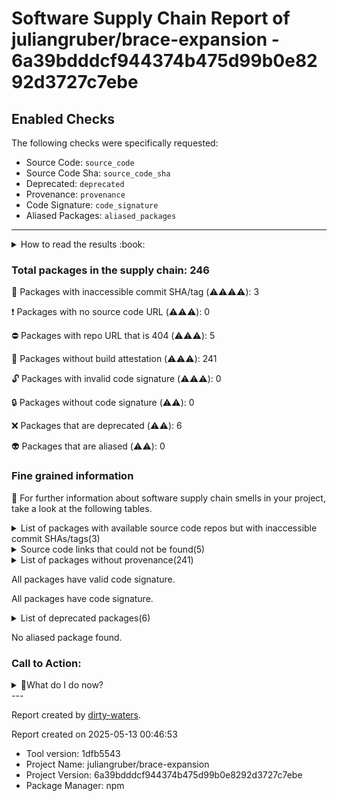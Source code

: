 
# Software Supply Chain Report of juliangruber/brace-expansion - 6a39bdddcf944374b475d99b0e8292d3727c7ebe

## Enabled Checks
The following checks were specifically requested:

- Source Code: `source_code`
- Source Code Sha: `source_code_sha`
- Deprecated: `deprecated`
- Provenance: `provenance`
- Code Signature: `code_signature`
- Aliased Packages: `aliased_packages`

---


<details>
    <summary>How to read the results :book: </summary>
    
 Dirty-waters has analyzed your project dependencies and found different categories for each of them:

    
 - ⚠️⚠️⚠️⚠️ : critical severity 

    
 - ⚠️⚠️⚠️ : high severity 

    
 - ⚠️⚠️: medium severity 

    
 - ⚠️: low severity 

</details>
        

 ### Total packages in the supply chain: 246


:wrench: Packages with inaccessible commit SHA/tag (⚠️⚠️⚠️⚠️): 3

:heavy_exclamation_mark: Packages with no source code URL (⚠️⚠️⚠️): 0

:no_entry: Packages with repo URL that is 404 (⚠️⚠️⚠️): 5

:black_square_button: Packages without build attestation (⚠️⚠️⚠️): 241

:unlock: Packages with invalid code signature (⚠️⚠️⚠️): 0

:lock: Packages without code signature (⚠️⚠️): 0

:x: Packages that are deprecated (⚠️⚠️): 6

:alien: Packages that are aliased (⚠️⚠️): 0


### Fine grained information

:dolphin: For further information about software supply chain smells in your project, take a look at the following tables.

<details>
<summary>List of packages with available source code repos but with inaccessible commit SHAs/tags(3)</summary>
    


| package_name          | sha_exists   | tag_version   | is_sha   | sha   | tag_url   | message                          |   status_code_for_sha | parent   |
|:----------------------|:-------------|:--------------|:---------|:------|:----------|:---------------------------------|----------------------:|:---------|
| `@types/json5@0.0.29` | False        | `0.0.29`      | False    |       |           | Tag 0.0.29 not found in the repo |                   404 | `[]`     |
| `keyv@4.5.3`          | False        | `4.5.3`       | False    |       |           | Tag 4.5.3 not found in the repo  |                   404 | `[]`     |
| `lodash.merge@4.6.2`  | False        | `4.6.2`       | False    |       |           | Tag 4.6.2 not found in the repo  |                   404 | `[]`     |
</details>

<details>
<summary>Source code links that could not be found(5)</summary>
    


|   index | package_name             | github_url                                    | github_exists   | parent                       |
|--------:|:-------------------------|:----------------------------------------------|:----------------|:-----------------------------|
|       1 | `concat-map@0.0.1`       | https://github.com/substack/node-concat-map   | False           | `['brace-expansion@1.1.11']` |
|       2 | `file-entry-cache@6.0.1` | https://github.com/royriojas/file-entry-cache | False           | `[]`                         |
|       3 | `flat-cache@3.1.1`       | https://github.com/jaredwray/flat-cache       | False           | `[]`                         |
|       4 | `minimist@1.2.6`         | https://github.com/substack/minimist          | False           | `[]`                         |
|       5 | `text-table@0.2.0`       | https://github.com/substack/text-table        | False           | `[]`                         |
</details>

<details>
<summary>List of packages without provenance(241)</summary>
    


| package_name                                  | provenance_in_version   | parent                          |
|:----------------------------------------------|:------------------------|:--------------------------------|
| `@aashutoshrathi/word-wrap@1.2.6`             | False                   | `[]`                            |
| `@c4312/matcha@1.3.1`                         | False                   | `[]`                            |
| `@eslint-community/eslint-utils@4.4.0`        | False                   | `[]`                            |
| `@eslint-community/regexpp@4.9.1`             | False                   | `[]`                            |
| `@eslint/js@8.51.0`                           | False                   | `['eslint@8.51.0']`             |
| `@humanwhocodes/config-array@0.11.11`         | False                   | `[]`                            |
| `@humanwhocodes/module-importer@1.0.1`        | False                   | `[]`                            |
| `@humanwhocodes/object-schema@1.2.1`          | False                   | `[]`                            |
| `@nodelib/fs.scandir@2.1.5`                   | False                   | `['@nodelib/fs.walk@1.2.8']`    |
| `@nodelib/fs.stat@2.0.5`                      | False                   | `['@nodelib/fs.scandir@2.1.5']` |
| `@nodelib/fs.walk@1.2.8`                      | False                   | `[]`                            |
| `@types/json5@0.0.29`                         | False                   | `[]`                            |
| `acorn-jsx@5.3.2`                             | False                   | `[]`                            |
| `acorn@8.10.0`                                | False                   | `[]`                            |
| `ajv@6.12.6`                                  | False                   | `[]`                            |
| `ansi-regex@5.0.1`                            | False                   | `[]`                            |
| `ansi-styles@4.3.0`                           | False                   | `[]`                            |
| `argparse@2.0.1`                              | False                   | `[]`                            |
| `array-buffer-byte-length@1.0.0`              | False                   | `[]`                            |
| `array-includes@3.1.7`                        | False                   | `[]`                            |
| `array.prototype.findlastindex@1.2.3`         | False                   | `[]`                            |
| `array.prototype.flat@1.3.2`                  | False                   | `[]`                            |
| `array.prototype.flatmap@1.3.2`               | False                   | `[]`                            |
| `array.prototype.tosorted@1.1.2`              | False                   | `[]`                            |
| `arraybuffer.prototype.slice@1.0.2`           | False                   | `[]`                            |
| `asynciterator.prototype@1.0.0`               | False                   | `[]`                            |
| `available-typed-arrays@1.0.5`                | False                   | `[]`                            |
| `balanced-match@1.0.2`                        | False                   | `[]`                            |
| `balanced-match@3.0.0`                        | False                   | `[]`                            |
| `benchmark@2.1.4`                             | False                   | `[]`                            |
| `brace-expansion@1.1.11`                      | False                   | `[]`                            |
| `builtins@5.0.1`                              | False                   | `[]`                            |
| `call-bind@1.0.2`                             | False                   | `[]`                            |
| `callsites@3.1.0`                             | False                   | `[]`                            |
| `chalk@3.0.0`                                 | False                   | `[]`                            |
| `chalk@4.1.2`                                 | False                   | `[]`                            |
| `color-convert@2.0.1`                         | False                   | `[]`                            |
| `color-name@1.1.4`                            | False                   | `[]`                            |
| `commander@4.1.1`                             | False                   | `[]`                            |
| `concat-map@0.0.1`                            | False                   | `['brace-expansion@1.1.11']`    |
| `cross-spawn@7.0.3`                           | False                   | `[]`                            |
| `debug@3.2.7`                                 | False                   | `[]`                            |
| `debug@4.3.4`                                 | False                   | `[]`                            |
| `deep-is@0.1.4`                               | False                   | `[]`                            |
| `define-data-property@1.1.0`                  | False                   | `[]`                            |
| `define-properties@1.2.1`                     | False                   | `[]`                            |
| `doctrine@2.1.0`                              | False                   | `[]`                            |
| `doctrine@3.0.0`                              | False                   | `[]`                            |
| `error-ex@1.3.2`                              | False                   | `[]`                            |
| `es-abstract@1.22.2`                          | False                   | `[]`                            |
| `es-iterator-helpers@1.0.15`                  | False                   | `[]`                            |
| `es-set-tostringtag@2.0.1`                    | False                   | `[]`                            |
| `es-shim-unscopables@1.0.0`                   | False                   | `[]`                            |
| `es-to-primitive@1.2.1`                       | False                   | `[]`                            |
| `escape-string-regexp@4.0.0`                  | False                   | `[]`                            |
| `eslint-config-standard-jsx@11.0.0`           | False                   | `[]`                            |
| `eslint-config-standard@17.1.0`               | False                   | `['standard@17.1.0']`           |
| `eslint-import-resolver-node@0.3.9`           | False                   | `[]`                            |
| `eslint-module-utils@2.8.0`                   | False                   | `[]`                            |
| `eslint-plugin-es@4.1.0`                      | False                   | `[]`                            |
| `eslint-plugin-import@2.28.1`                 | False                   | `[]`                            |
| `eslint-plugin-n@15.7.0`                      | False                   | `[]`                            |
| `eslint-plugin-promise@6.1.1`                 | False                   | `[]`                            |
| `eslint-plugin-react@7.33.2`                  | False                   | `[]`                            |
| `eslint-utils@2.1.0`                          | False                   | `[]`                            |
| `eslint-utils@3.0.0`                          | False                   | `[]`                            |
| `eslint-visitor-keys@1.3.0`                   | False                   | `[]`                            |
| `eslint-visitor-keys@2.1.0`                   | False                   | `[]`                            |
| `eslint@8.51.0`                               | False                   | `[]`                            |
| `esquery@1.5.0`                               | False                   | `[]`                            |
| `esrecurse@4.3.0`                             | False                   | `[]`                            |
| `estraverse@5.3.0`                            | False                   | `[]`                            |
| `esutils@2.0.3`                               | False                   | `[]`                            |
| `fast-deep-equal@3.1.3`                       | False                   | `[]`                            |
| `fast-json-stable-stringify@2.1.0`            | False                   | `[]`                            |
| `fast-levenshtein@2.0.6`                      | False                   | `[]`                            |
| `fastq@1.15.0`                                | False                   | `[]`                            |
| `file-entry-cache@6.0.1`                      | False                   | `[]`                            |
| `find-up@3.0.0`                               | False                   | `[]`                            |
| `find-up@5.0.0`                               | False                   | `[]`                            |
| `flat-cache@3.1.1`                            | False                   | `[]`                            |
| `flatted@3.2.9`                               | False                   | `[]`                            |
| `for-each@0.3.3`                              | False                   | `[]`                            |
| `fs.realpath@1.0.0`                           | False                   | `[]`                            |
| `function-bind@1.1.1`                         | False                   | `[]`                            |
| `function.prototype.name@1.1.6`               | False                   | `[]`                            |
| `functions-have-names@1.2.3`                  | False                   | `[]`                            |
| `get-intrinsic@1.2.1`                         | False                   | `[]`                            |
| `get-stdin@8.0.0`                             | False                   | `[]`                            |
| `get-symbol-description@1.0.0`                | False                   | `[]`                            |
| `glob-parent@6.0.2`                           | False                   | `[]`                            |
| `glob@7.2.3`                                  | False                   | `[]`                            |
| `globals@13.23.0`                             | False                   | `[]`                            |
| `globalthis@1.0.3`                            | False                   | `[]`                            |
| `gopd@1.0.1`                                  | False                   | `[]`                            |
| `graceful-fs@4.2.11`                          | False                   | `[]`                            |
| `graphemer@1.4.0`                             | False                   | `[]`                            |
| `has-bigints@1.0.2`                           | False                   | `[]`                            |
| `has-flag@4.0.0`                              | False                   | `[]`                            |
| `has-property-descriptors@1.0.0`              | False                   | `[]`                            |
| `has-proto@1.0.1`                             | False                   | `[]`                            |
| `has-symbols@1.0.3`                           | False                   | `[]`                            |
| `has-tostringtag@1.0.0`                       | False                   | `[]`                            |
| `has@1.0.3`                                   | False                   | `[]`                            |
| `ignore@5.2.4`                                | False                   | `[]`                            |
| `import-fresh@3.3.0`                          | False                   | `[]`                            |
| `imurmurhash@0.1.4`                           | False                   | `[]`                            |
| `inflight@1.0.6`                              | False                   | `[]`                            |
| `inherits@2.0.4`                              | False                   | `[]`                            |
| `internal-slot@1.0.5`                         | False                   | `[]`                            |
| `is-array-buffer@3.0.2`                       | False                   | `[]`                            |
| `is-arrayish@0.2.1`                           | False                   | `[]`                            |
| `is-async-function@2.0.0`                     | False                   | `[]`                            |
| `is-bigint@1.0.4`                             | False                   | `[]`                            |
| `is-boolean-object@1.1.2`                     | False                   | `[]`                            |
| `is-callable@1.2.7`                           | False                   | `[]`                            |
| `is-core-module@2.13.0`                       | False                   | `[]`                            |
| `is-date-object@1.0.5`                        | False                   | `[]`                            |
| `is-extglob@2.1.1`                            | False                   | `[]`                            |
| `is-finalizationregistry@1.0.2`               | False                   | `[]`                            |
| `is-generator-function@1.0.10`                | False                   | `[]`                            |
| `is-glob@4.0.3`                               | False                   | `[]`                            |
| `is-map@2.0.2`                                | False                   | `[]`                            |
| `is-negative-zero@2.0.2`                      | False                   | `[]`                            |
| `is-number-object@1.0.7`                      | False                   | `[]`                            |
| `is-path-inside@3.0.3`                        | False                   | `[]`                            |
| `is-regex@1.1.4`                              | False                   | `[]`                            |
| `is-set@2.0.2`                                | False                   | `[]`                            |
| `is-shared-array-buffer@1.0.2`                | False                   | `[]`                            |
| `is-string@1.0.7`                             | False                   | `[]`                            |
| `is-symbol@1.0.4`                             | False                   | `[]`                            |
| `is-typed-array@1.1.12`                       | False                   | `[]`                            |
| `is-weakmap@2.0.1`                            | False                   | `[]`                            |
| `is-weakref@1.0.2`                            | False                   | `[]`                            |
| `is-weakset@2.0.2`                            | False                   | `[]`                            |
| `isarray@2.0.5`                               | False                   | `[]`                            |
| `isexe@2.0.0`                                 | False                   | `[]`                            |
| `iterator.prototype@1.1.2`                    | False                   | `[]`                            |
| `js-tokens@4.0.0`                             | False                   | `[]`                            |
| `js-yaml@4.1.0`                               | False                   | `[]`                            |
| `json-buffer@3.0.1`                           | False                   | `['keyv@4.5.3']`                |
| `json-parse-better-errors@1.0.2`              | False                   | `[]`                            |
| `json-schema-traverse@0.4.1`                  | False                   | `[]`                            |
| `json-stable-stringify-without-jsonify@1.0.1` | False                   | `[]`                            |
| `json5@1.0.2`                                 | False                   | `[]`                            |
| `jsx-ast-utils@3.3.5`                         | False                   | `[]`                            |
| `keyv@4.5.3`                                  | False                   | `[]`                            |
| `levn@0.4.1`                                  | False                   | `[]`                            |
| `load-json-file@5.3.0`                        | False                   | `[]`                            |
| `locate-path@3.0.0`                           | False                   | `[]`                            |
| `locate-path@6.0.0`                           | False                   | `[]`                            |
| `lodash.merge@4.6.2`                          | False                   | `[]`                            |
| `lodash@4.17.21`                              | False                   | `[]`                            |
| `loose-envify@1.4.0`                          | False                   | `[]`                            |
| `lru-cache@6.0.0`                             | False                   | `[]`                            |
| `microtime@3.0.0`                             | False                   | `[]`                            |
| `minimatch@3.1.2`                             | False                   | `[]`                            |
| `minimist@1.2.6`                              | False                   | `[]`                            |
| `ms@2.1.2`                                    | False                   | `['debug@4.3.4']`               |
| `natural-compare@1.4.0`                       | False                   | `[]`                            |
| `node-addon-api@1.7.2`                        | False                   | `[]`                            |
| `node-gyp-build@3.9.0`                        | False                   | `[]`                            |
| `object-assign@4.1.1`                         | False                   | `[]`                            |
| `object-inspect@1.12.3`                       | False                   | `[]`                            |
| `object-keys@1.1.1`                           | False                   | `[]`                            |
| `object.assign@4.1.4`                         | False                   | `[]`                            |
| `object.entries@1.1.7`                        | False                   | `[]`                            |
| `object.fromentries@2.0.7`                    | False                   | `[]`                            |
| `object.groupby@1.0.1`                        | False                   | `[]`                            |
| `object.hasown@1.1.3`                         | False                   | `[]`                            |
| `object.values@1.1.7`                         | False                   | `[]`                            |
| `once@1.4.0`                                  | False                   | `[]`                            |
| `optionator@0.9.3`                            | False                   | `[]`                            |
| `p-limit@2.3.0`                               | False                   | `[]`                            |
| `p-limit@3.1.0`                               | False                   | `[]`                            |
| `p-locate@3.0.0`                              | False                   | `[]`                            |
| `p-locate@5.0.0`                              | False                   | `[]`                            |
| `p-try@2.2.0`                                 | False                   | `[]`                            |
| `parent-module@1.0.1`                         | False                   | `[]`                            |
| `parse-json@4.0.0`                            | False                   | `[]`                            |
| `path-exists@3.0.0`                           | False                   | `[]`                            |
| `path-exists@4.0.0`                           | False                   | `[]`                            |
| `path-is-absolute@1.0.1`                      | False                   | `[]`                            |
| `path-key@3.1.1`                              | False                   | `[]`                            |
| `path-parse@1.0.7`                            | False                   | `[]`                            |
| `pify@4.0.1`                                  | False                   | `[]`                            |
| `pkg-conf@3.1.0`                              | False                   | `[]`                            |
| `platform@1.3.6`                              | False                   | `[]`                            |
| `prelude-ls@1.2.1`                            | False                   | `[]`                            |
| `prop-types@15.8.1`                           | False                   | `[]`                            |
| `punycode@2.3.0`                              | False                   | `[]`                            |
| `queue-microtask@1.2.3`                       | False                   | `[]`                            |
| `react-is@16.13.1`                            | False                   | `[]`                            |
| `reflect.getprototypeof@1.0.4`                | False                   | `[]`                            |
| `regexp.prototype.flags@1.5.1`                | False                   | `[]`                            |
| `regexpp@3.2.0`                               | False                   | `[]`                            |
| `resolve-from@4.0.0`                          | False                   | `[]`                            |
| `resolve@1.22.6`                              | False                   | `[]`                            |
| `resolve@2.0.0-next.4`                        | False                   | `[]`                            |
| `reusify@1.0.4`                               | False                   | `[]`                            |
| `rimraf@3.0.2`                                | False                   | `[]`                            |
| `run-parallel@1.2.0`                          | False                   | `[]`                            |
| `safe-array-concat@1.0.1`                     | False                   | `[]`                            |
| `safe-regex-test@1.0.0`                       | False                   | `[]`                            |
| `semver@6.3.1`                                | False                   | `[]`                            |
| `set-function-name@2.0.1`                     | False                   | `[]`                            |
| `shebang-command@2.0.0`                       | False                   | `[]`                            |
| `shebang-regex@3.0.0`                         | False                   | `[]`                            |
| `side-channel@1.0.4`                          | False                   | `[]`                            |
| `standard-engine@15.1.0`                      | False                   | `[]`                            |
| `standard@17.1.0`                             | False                   | `[]`                            |
| `string.prototype.matchall@4.0.10`            | False                   | `[]`                            |
| `string.prototype.trim@1.2.8`                 | False                   | `[]`                            |
| `string.prototype.trimend@1.0.7`              | False                   | `[]`                            |
| `string.prototype.trimstart@1.0.7`            | False                   | `[]`                            |
| `strip-ansi@6.0.1`                            | False                   | `[]`                            |
| `strip-bom@3.0.0`                             | False                   | `[]`                            |
| `strip-json-comments@3.1.1`                   | False                   | `[]`                            |
| `supports-color@7.2.0`                        | False                   | `[]`                            |
| `supports-preserve-symlinks-flag@1.0.0`       | False                   | `[]`                            |
| `text-table@0.2.0`                            | False                   | `[]`                            |
| `tsconfig-paths@3.14.2`                       | False                   | `[]`                            |
| `type-check@0.4.0`                            | False                   | `[]`                            |
| `type-fest@0.20.2`                            | False                   | `[]`                            |
| `type-fest@0.3.1`                             | False                   | `[]`                            |
| `typed-array-buffer@1.0.0`                    | False                   | `[]`                            |
| `typed-array-byte-length@1.0.0`               | False                   | `[]`                            |
| `typed-array-byte-offset@1.0.0`               | False                   | `[]`                            |
| `typed-array-length@1.0.4`                    | False                   | `[]`                            |
| `unbox-primitive@1.0.2`                       | False                   | `[]`                            |
| `uri-js@4.4.1`                                | False                   | `[]`                            |
| `version-guard@1.1.1`                         | False                   | `[]`                            |
| `which-boxed-primitive@1.0.2`                 | False                   | `[]`                            |
| `which-builtin-type@1.1.3`                    | False                   | `[]`                            |
| `which-collection@1.0.1`                      | False                   | `[]`                            |
| `which-typed-array@1.1.11`                    | False                   | `[]`                            |
| `which@2.0.2`                                 | False                   | `[]`                            |
| `wrappy@1.0.2`                                | False                   | `[]`                            |
| `xdg-basedir@4.0.0`                           | False                   | `[]`                            |
| `yallist@4.0.0`                               | False                   | `[]`                            |
| `yocto-queue@0.1.0`                           | False                   | `[]`                            |
</details>

All packages have valid code signature.

All packages have code signature.

<details>
<summary>List of deprecated packages(6)</summary>
    


| package_name                          | deprecated_in_version   | all_deprecated   | parent   |
|:--------------------------------------|:------------------------|:-----------------|:---------|
| `@humanwhocodes/config-array@0.11.11` | True                    | True             | `[]`     |
| `@humanwhocodes/object-schema@1.2.1`  | True                    | True             | `[]`     |
| `eslint@8.51.0`                       | True                    | False            | `[]`     |
| `glob@7.2.3`                          | True                    | False            | `[]`     |
| `inflight@1.0.6`                      | True                    | True             | `[]`     |
| `rimraf@3.0.2`                        | True                    | False            | `[]`     |
</details>

No aliased package found.

### Call to Action:

<details>
<summary>👻What do I do now? </summary>


For packages **without source code & accessible SHA/release tags**:

- **Why?** Missing or inaccessible source code makes it impossible to audit the package for security vulnerabilities or malicious code.

1. Pull Request to the maintainer of dependency, requesting correct repository metadata and proper versioning/tagging. 


For **deprecated** packages:

- **Why?** Deprecated packages may contain known security issues and are no longer maintained, putting your project at risk.

1. Confirm the maintainer's deprecation intention 
2. Check for not deprecated versions

For packages **without code signature**:

- **Why?** Code signatures help verify the authenticity and integrity of the package, ensuring it hasn't been tampered with.

1. Open an issue in the dependency's repository to request the inclusion of code signature in the CI/CD pipeline. 


For packages **with invalid code signature**:

- **Why?** Invalid signatures could indicate tampering or compromised build processes.

1. It's recommended to verify the code signature and contact the maintainer to fix the issue.

For packages **without provenance**:

- **Why?** Without provenance, there's no way to verify that the package was built from the claimed source code, making supply chain attacks possible.

1. Open an issue in the dependency's repository to request the inclusion of provenance and build attestation in the CI/CD pipeline.

For packages that are **aliased**:

- **Why?** Aliased packages may hide malicious dependencies under seemingly legitimate names.

1. Check the aliased package and its repository to verify the alias is not malicious.
</details>
---

Report created by [dirty-waters](https://github.com/chains-project/dirty-waters/).

Report created on 2025-05-13 00:46:53
- Tool version: 1dfb5543
- Project Name: juliangruber/brace-expansion
- Project Version: 6a39bdddcf944374b475d99b0e8292d3727c7ebe
- Package Manager: npm
